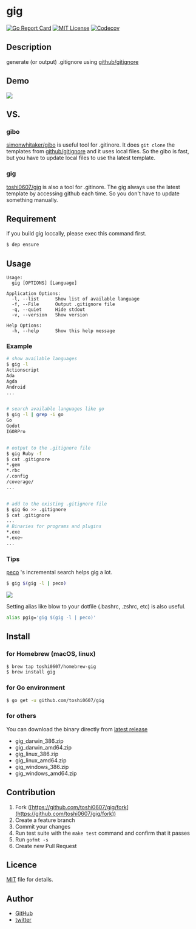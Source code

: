 gig
====

[![Go Report Card](https://goreportcard.com/badge/github.com/toshi0607/gig)](https://goreportcard.com/report/github.com/toshi0607/gig)
[![MIT License](http://img.shields.io/badge/license-MIT-lightgrey.svg)](https://github.com/toshi0607/gig/blob/master/LICENSE)
[![Codecov](https://codecov.io/github/toshi0607/gig/coverage.svg?branch=master)](https://codecov.io/github/toshi0607/gig?branch=master)

## Description
generate (or output) .gitignore using [github/gitignore](https://github.com/github/gitignore)

## Demo
![](https://user-images.githubusercontent.com/7035446/39394981-84cef0aa-4b13-11e8-86b9-7af4f979efa3.gif)

## VS. 

### gibo
[simonwhitaker/gibo](https://github.com/simonwhitaker/gibo) is useful tool for .gitinore.
It does `git clone` the templates from [github/gitignore](https://github.com/github/gitignore) and it uses local files.
So the gibo is fast, but you have to update local files to use tha latest template.

### gig
[toshi0607/gig](https://github.com/toshi0607/gig) is also a tool for .gitinore.
The gig always use the latest template by accessing github each time.
So you don't have to update something manually.

## Requirement
if you build gig loccally, please exec this command first.

```sh
$ dep ensure
```

## Usage

```
Usage:
  gig [OPTIONS] [Language]

Application Options:
  -l, --list      Show list of available language
  -f, --File      Output .gitignore file
  -q, --quiet     Hide stdout
  -v, --version   Show version

Help Options:
  -h, --help      Show this help message
```

### Example

```sh
# show available languages
$ gig -l
Actionscript
Ada
Agda
Android
...


# search available languages like go
$ gig -l | grep -i go
Go
Godot
IGORPro


# output to the .gitignore file
$ gig Ruby -f
$ cat .gitignore
*.gem
*.rbc
/.config
/coverage/
...


# add to the existing .gitignore file
$ gig Go >> .gitignore
$ cat .gitignore
...
# Binaries for programs and plugins
*.exe
*.exe~
...

```

### Tips

[peco](https://github.com/peco/peco) 's incremental search helps gig a lot.

```sh
$ gig $(gig -l | peco)
```

![](https://user-images.githubusercontent.com/7035446/39398424-86087f74-4b48-11e8-9428-6f771ac8074b.gif)

Setting alias like blow to your dotfile (.bashrc, .zshrc, etc) is also useful.

```sh
alias pgig='gig $(gig -l | peco)'
```

## Install

### for Homebrew (macOS, linux)

```sh
$ brew tap toshi0607/homebrew-gig
$ brew install gig
```

### for Go environment

```sh
$ go get -u github.com/toshi0607/gig
```

### for others
You can download the binary directly from [latest release](https://github.com/toshi0607/gig/releases/latest)

* gig_darwin_386.zip
* gig_darwin_amd64.zip
* gig_linux_386.zip
* gig_linux_amd64.zip
* gig_windows_386.zip
* gig_windows_amd64.zip

## Contribution

1. Fork ([https://github.com/toshi0607/gig/fork](https://github.com/toshi0607/gig/fork))
1. Create a feature branch
1. Commit your changes
1. Run test suite with the `make test` command and confirm that it passes
1. Run `gofmt -s`
1. Create new Pull Request

## Licence
[MIT](LICENSE) file for details.

## Author

* [GitHub](https://github.com/toshi0607)
* [twitter](https://twitter.com/toshi0607)
